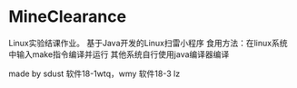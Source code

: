 # MineClearance

Linux实验结课作业。
基于Java开发的Linux扫雷小程序
食用方法：在linux系统中输入make指令编译并运行
其他系统自行使用java编译器编译

made by sdust 软件18-1wtq，wmy 软件18-3 lz
